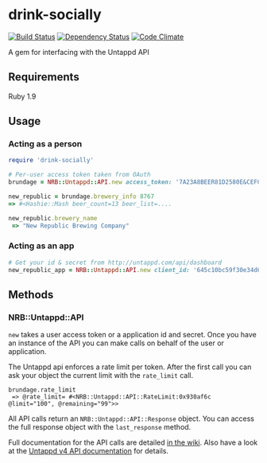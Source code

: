 # drink-socially

[![Build Status](https://secure.travis-ci.org/NewRepublicBrewing/drink-socially.png)](http://travis-ci.org/NewRepublicBrewing/drink-socially)
[![Dependency Status](https://gemnasium.com/NewRepublicBrewing/drink-socially.png)](https://gemnasium.com/NewRepublicBrewing/drink-socially)
[![Code Climate](https://codeclimate.com/badge.png)](https://codeclimate.com/github/NewRepublicBrewing/drink-socially)

A gem for interfacing with the Untappd API

## Requirements

Ruby 1.9

## Usage

### Acting as a person

```ruby
require 'drink-socially'

# Per-user access token taken from OAuth
brundage = NRB::Untappd::API.new access_token: '7A23A8BEER81D2580E&CEFC405C60693AC476AA'

new_republic = brundage.brewery_info 8767
=> #<Hashie::Mash beer_count=13 beer_list=....

new_republic.brewery_name
 => "New Republic Brewing Company" 

```

### Acting as an app

```ruby
# Get your id & secret from http://untappd.com/api/dashboard
new_republic_app = NRB::Untappd::API.new client_id: '645c10bc59f30e34d6fd265cfdeb75e', client_secret: '9ffe686c814207df12f9b0e0bc0cdab'
```

## Methods

### NRB::Untappd::API

`new` takes a user access token or a application id and secret. Once you have an instance of the API you can make calls on behalf of the user or application.

The Untappd api enforces a rate limit per token.  After the first call you can ask your object the current limit with the `rate_limit` call.

```
brundage.rate_limit
 => @rate_limit= #<NRB::Untappd::API::RateLimit:0x930af6c @limit="100", @remaining="99">>
```

All API calls return an `NRB::Untappd::API::Response` object. You can access the full response object with the `last_response` method.

Full documentation for the API calls are detailed [in the wiki](wiki/api_calls).  Also have a look at the [Untappd v4 API documentation](http://untappd.com/api/docs/v4) for details.

